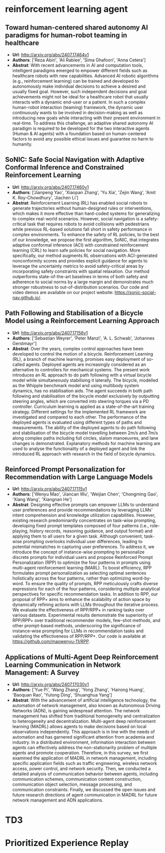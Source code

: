 # reinforcement learning agent
## Toward human-centered shared autonomy AI paradigms for human-robot teaming in healthcare
- **Url**: http://arxiv.org/abs/2407.17464v1
- **Authors**: ['Reza Abiri', 'Ali Rabiee', 'Sima Ghafoori', 'Anna Cetera']
- **Abstrat**: With recent advancements in AI and computation tools, intelligent paradigms emerged to empower different fields such as healthcare robots with new capabilities. Advanced AI robotic algorithms (e.g., reinforcement learning) can be trained and developed to autonomously make individual decisions to achieve a desired and usually fixed goal. However, such independent decisions and goal achievements might not be ideal for a healthcare robot that usually interacts with a dynamic end-user or a patient. In such a complex human-robot interaction (teaming) framework, the dynamic user continuously wants to be involved in decision-making as well as introducing new goals while interacting with their present environment in real-time. To address this challenge, an adaptive shared autonomy AI paradigm is required to be developed for the two interactive agents (Human & AI agents) with a foundation based on human-centered factors to avoid any possible ethical issues and guarantee no harm to humanity.





## SoNIC: Safe Social Navigation with Adaptive Conformal Inference and Constrained Reinforcement Learning
- **Url**: http://arxiv.org/abs/2407.17460v1
- **Authors**: ['Jianpeng Yao', 'Xiaopan Zhang', 'Yu Xia', 'Zejin Wang', 'Amit K. Roy-Chowdhury', 'Jiachen Li']
- **Abstrat**: Reinforcement Learning (RL) has enabled social robots to generate trajectories without human-designed rules or interventions, which makes it more effective than hard-coded systems for generalizing to complex real-world scenarios. However, social navigation is a safety-critical task that requires robots to avoid collisions with pedestrians while previous RL-based solutions fall short in safety performance in complex environments. To enhance the safety of RL policies, to the best of our knowledge, we propose the first algorithm, SoNIC, that integrates adaptive conformal inference (ACI) with constrained reinforcement learning (CRL) to learn safe policies for social navigation. More specifically, our method augments RL observations with ACI-generated nonconformity scores and provides explicit guidance for agents to leverage the uncertainty metrics to avoid safety-critical areas by incorporating safety constraints with spatial relaxation. Our method outperforms state-of-the-art baselines in terms of both safety and adherence to social norms by a large margin and demonstrates much stronger robustness to out-of-distribution scenarios. Our code and video demos are available on our project website: https://sonic-social-nav.github.io/.





## Path Following and Stabilisation of a Bicycle Model using a Reinforcement Learning Approach
- **Url**: http://arxiv.org/abs/2407.17156v1
- **Authors**: ['Sebastian Weyrer', 'Peter Manzl', 'A. L. Schwab', 'Johannes Gerstmayr']
- **Abstrat**: Over the years, complex control approaches have been developed to control the motion of a bicycle. Reinforcement Learning (RL), a branch of machine learning, promises easy deployment of so-called agents. Deployed agents are increasingly considered as an alternative to controllers for mechanical systems. The present work introduces an RL approach to do path following with a virtual bicycle model while simultaneously stabilising it laterally. The bicycle, modelled as the Whipple benchmark model and using multibody system dynamics, has no stabilisation aids. The agent succeeds in both path following and stabilisation of the bicycle model exclusively by outputting steering angles, which are converted into steering torques via a PD controller. Curriculum learning is applied as a state-of-the-art training strategy. Different settings for the implemented RL framework are investigated and compared to each other. The performance of the deployed agents is evaluated using different types of paths and measurements. The ability of the deployed agents to do path following and stabilisation of the bicycle model travelling between 2m/s and 7m/s along complex paths including full circles, slalom manoeuvres, and lane changes is demonstrated. Explanatory methods for machine learning are used to analyse the functionality of a deployed agent and link the introduced RL approach with research in the field of bicycle dynamics.





## Reinforced Prompt Personalization for Recommendation with Large Language Models
- **Url**: http://arxiv.org/abs/2407.17115v1
- **Authors**: ['Wenyu Mao', 'Jiancan Wu', 'Weijian Chen', 'Chongming Gao', 'Xiang Wang', 'Xiangnan He']
- **Abstrat**: Designing effective prompts can empower LLMs to understand user preferences and provide recommendations by leveraging LLMs' intent comprehension and knowledge utilization capabilities. However, existing research predominantly concentrates on task-wise prompting, developing fixed prompt templates composed of four patterns (i.e., role-playing, history records, reasoning guidance, and output format) and applying them to all users for a given task. Although convenient, task-wise prompting overlooks individual user differences, leading to potential mismatches in capturing user preferences. To address it, we introduce the concept of instance-wise prompting to personalize discrete prompts for individual users and propose Reinforced Prompt Personalization (RPP) to optimize the four patterns in prompts using multi-agent reinforcement learning (MARL). To boost efficiency, RPP formulates prompt personalization as selecting optimal sentences holistically across the four patterns, rather than optimizing word-by-word. To ensure the quality of prompts, RPP meticulously crafts diverse expressions for each of the four patterns, considering multiple analytical perspectives for specific recommendation tasks. In addition to RPP, our proposal of RPP+ aims to enhance the scalability of action space by dynamically refining actions with LLMs throughout the iterative process. We evaluate the effectiveness of RPP/RPP+ in ranking tasks over various datasets. Experimental results demonstrate the superiority of RPP/RPP+ over traditional recommender models, few-shot methods, and other prompt-based methods, underscoring the significance of instance-wise prompting for LLMs in recommendation tasks and validating the effectiveness of RPP/RPP+. Our code is available at https://github.com/maowenyu-11/RPP.





## Applications of Multi-Agent Deep Reinforcement Learning Communication in Network Management: A Survey
- **Url**: http://arxiv.org/abs/2407.17030v1
- **Authors**: ['Yue Pi', 'Wang Zhang', 'Yong Zhang', 'Hairong Huang', 'Baoquan Rao', 'Yulong Ding', 'Shuanghua Yang']
- **Abstrat**: With the advancement of artificial intelligence technology, the automation of network management, also known as Autonomous Driving Networks (ADN), is gaining widespread attention. The network management has shifted from traditional homogeneity and centralization to heterogeneity and decentralization. Multi-agent deep reinforcement learning (MADRL) allows agents to make decisions based on local observations independently. This approach is in line with the needs of automation and has garnered significant attention from academia and industry. In a distributed environment, information interaction between agents can effectively address the non-stationarity problem of multiple agents and promote cooperation. Therefore, in this survey, we first examined the application of MADRL in network management, including specific application fields such as traffic engineering, wireless network access, power control, and network security. Then, we conducted a detailed analysis of communication behavior between agents, including communication schemes, communication content construction, communication object selection, message processing, and communication constraints. Finally, we discussed the open issues and future research directions of agent communication in MADRL for future network management and ADN applications.





# TD3
# Prioritized Experience Replay
